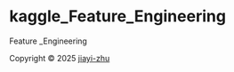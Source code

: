 # kaggle_Feature_Engineering
Feature _Engineering
<p> Copyright © 2025 <a href="https://github.com/zhu7055">jiayi-zhu</a></p>
